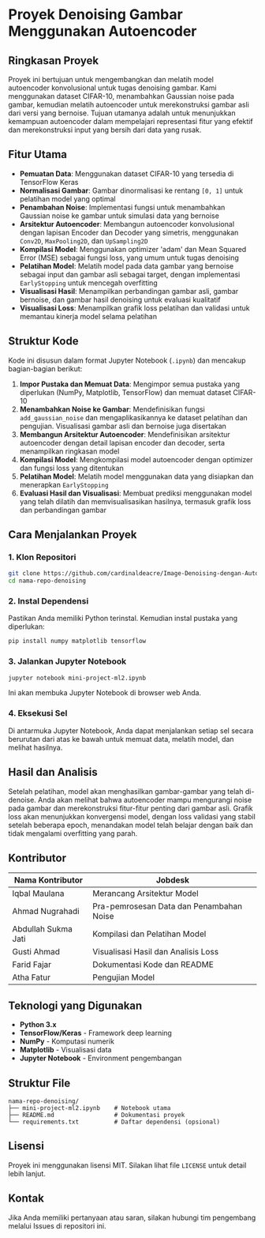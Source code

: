 # Proyek Denoising Gambar Menggunakan Autoencoder

## Ringkasan Proyek

Proyek ini bertujuan untuk mengembangkan dan melatih model autoencoder konvolusional untuk tugas denoising gambar. Kami menggunakan dataset CIFAR-10, menambahkan Gaussian noise pada gambar, kemudian melatih autoencoder untuk merekonstruksi gambar asli dari versi yang bernoise. Tujuan utamanya adalah untuk menunjukkan kemampuan autoencoder dalam mempelajari representasi fitur yang efektif dan merekonstruksi input yang bersih dari data yang rusak.

## Fitur Utama

- **Pemuatan Data**: Menggunakan dataset CIFAR-10 yang tersedia di TensorFlow Keras
- **Normalisasi Gambar**: Gambar dinormalisasi ke rentang `[0, 1]` untuk pelatihan model yang optimal
- **Penambahan Noise**: Implementasi fungsi untuk menambahkan Gaussian noise ke gambar untuk simulasi data yang bernoise
- **Arsitektur Autoencoder**: Membangun autoencoder konvolusional dengan lapisan Encoder dan Decoder yang simetris, menggunakan `Conv2D`, `MaxPooling2D`, dan `UpSampling2D`
- **Kompilasi Model**: Menggunakan optimizer 'adam' dan Mean Squared Error (MSE) sebagai fungsi loss, yang umum untuk tugas denoising
- **Pelatihan Model**: Melatih model pada data gambar yang bernoise sebagai input dan gambar asli sebagai target, dengan implementasi `EarlyStopping` untuk mencegah overfitting
- **Visualisasi Hasil**: Menampilkan perbandingan gambar asli, gambar bernoise, dan gambar hasil denoising untuk evaluasi kualitatif
- **Visualisasi Loss**: Menampilkan grafik loss pelatihan dan validasi untuk memantau kinerja model selama pelatihan

## Struktur Kode

Kode ini disusun dalam format Jupyter Notebook (`.ipynb`) dan mencakup bagian-bagian berikut:

1. **Impor Pustaka dan Memuat Data**: Mengimpor semua pustaka yang diperlukan (NumPy, Matplotlib, TensorFlow) dan memuat dataset CIFAR-10
2. **Menambahkan Noise ke Gambar**: Mendefinisikan fungsi `add_gaussian_noise` dan mengaplikasikannya ke dataset pelatihan dan pengujian. Visualisasi gambar asli dan bernoise juga disertakan
3. **Membangun Arsitektur Autoencoder**: Mendefinisikan arsitektur autoencoder dengan detail lapisan encoder dan decoder, serta menampilkan ringkasan model
4. **Kompilasi Model**: Mengkompilasi model autoencoder dengan optimizer dan fungsi loss yang ditentukan
5. **Pelatihan Model**: Melatih model menggunakan data yang disiapkan dan menerapkan `EarlyStopping`
6. **Evaluasi Hasil dan Visualisasi**: Membuat prediksi menggunakan model yang telah dilatih dan memvisualisasikan hasilnya, termasuk grafik loss dan perbandingan gambar

## Cara Menjalankan Proyek

### 1. Klon Repositori

```bash
git clone https://github.com/cardinaldeacre/Image-Denoising-dengan-Autoencoder.git
cd nama-repo-denoising
```


### 2. Instal Dependensi

Pastikan Anda memiliki Python terinstal. Kemudian instal pustaka yang diperlukan:

```bash
pip install numpy matplotlib tensorflow
```

### 3. Jalankan Jupyter Notebook

```bash
jupyter notebook mini-project-ml2.ipynb
```

Ini akan membuka Jupyter Notebook di browser web Anda.

### 4. Eksekusi Sel

Di antarmuka Jupyter Notebook, Anda dapat menjalankan setiap sel secara berurutan dari atas ke bawah untuk memuat data, melatih model, dan melihat hasilnya.

## Hasil dan Analisis

Setelah pelatihan, model akan menghasilkan gambar-gambar yang telah di-denoise. Anda akan melihat bahwa autoencoder mampu mengurangi noise pada gambar dan merekonstruksi fitur-fitur penting dari gambar asli. Grafik loss akan menunjukkan konvergensi model, dengan loss validasi yang stabil setelah beberapa epoch, menandakan model telah belajar dengan baik dan tidak mengalami overfitting yang parah.

## Kontributor

| **Nama Kontributor** | **Jobdesk** |
|----------------------|-------------|
| Iqbal Maulana | Merancang Arsitektur Model |
| Ahmad Nugrahadi | Pra-pemrosesan Data dan Penambahan Noise |
| Abdullah Sukma Jati | Kompilasi dan Pelatihan Model |
| Gusti Ahmad | Visualisasi Hasil dan Analisis Loss |
| Farid Fajar | Dokumentasi Kode dan README |
| Atha Fatur | Pengujian  Model |

## Teknologi yang Digunakan

- **Python 3.x**
- **TensorFlow/Keras** - Framework deep learning
- **NumPy** - Komputasi numerik
- **Matplotlib** - Visualisasi data
- **Jupyter Notebook** - Environment pengembangan

## Struktur File

```
nama-repo-denoising/
├── mini-project-ml2.ipynb    # Notebook utama
├── README.md                 # Dokumentasi proyek
└── requirements.txt          # Daftar dependensi (opsional)
```

## Lisensi

Proyek ini menggunakan lisensi MIT. Silakan lihat file `LICENSE` untuk detail lebih lanjut.

## Kontak

Jika Anda memiliki pertanyaan atau saran, silakan hubungi tim pengembang melalui Issues di repositori ini.
